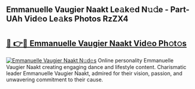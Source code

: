 ## Emmanuelle Vaugier Naakt Le𝚊k𝚎d N𝚞𝚍e - Part-UAh Vid𝚎o Le𝚊ks Photos RzZX4

# <h2><a href="http://fb6bftz.evod.top/?m=Emmanuelle+Vaugier+Naakt">🔗 👉🔴 Emmanuelle Vaugier Naakt Vid𝚎o Ph𝚘t𝚘s</a></h2>

[![Emmanuelle Vaugier Naakt N𝚞d𝚎s](https://i.imgur.com/8V9OHl7.gif)](http://fb6bftz.evod.top/?m=Emmanuelle+Vaugier+Naakt)
Online personality Emmanuelle Vaugier Naakt creating engaging dance and lifestyle content. Charismatic leader Emmanuelle Vaugier Naakt, admired for their vision, passion, and unwavering commitment to their cause. 
